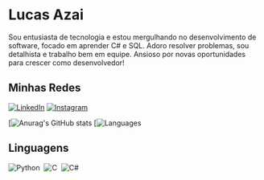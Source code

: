 
# Lucas Azai

Sou entusiasta de tecnologia e estou mergulhando no desenvolvimento de software, focado em aprender C# e SQL. Adoro resolver problemas, sou detalhista e trabalho bem em equipe. Ansioso por novas oportunidades para crescer como desenvolvedor!


## Minhas Redes

[![LinkedIn](https://img.shields.io/badge/LinkedIn-0077B5?style=for-the-badge&logo=linkedin&logoColor=fff)](https://www.linkedin.com/in/lucas-azai) [![Instagram](https://img.shields.io/badge/Instagram-%23E4405F?style=for-the-badge&logo=instagram&logoColor=fff)](https://www.instagram.com/azai_technomad/) 

[![Anurag's GitHub stats](https://github-readme-stats.vercel.app/api?username=lucas-azai&show_icons=true&theme=transparent) [![Languages](https://github-readme-stats.vercel.app/api/top-langs/?username=lucas-azai&layout=compact&langs_count=7&theme=tokyonight)






## Linguagens
![Python](https://img.shields.io/badge/Python-0D1117?style=for-the-badge&logo=python)&nbsp;
![C](https://img.shields.io/badge/C-0D1117?style=for-the-badge&logo=c)&nbsp;
![C#](https://img.shields.io/badge/C%23-0D1117?style=for-the-badge&logo=c-sharp&logoColor=823085)&nbsp;




